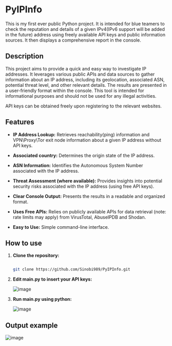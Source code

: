 # PyIPInfo


This is my first ever public Python project. It is intended for blue teamers to check the reputation and details of a given IPv4(IPv6 support will be added in the future) address using freely available API keys and public information sources. It then displays a comprehensive report in the console.


## Description


This project aims to provide a quick and easy way to investigate IP addresses. It leverages various public APIs and data sources to gather information about an IP address, including its geolocation, associated ASN, potential threat level, and other relevant details.  The results are presented in a user-friendly format within the console.  This tool is intended for informational purposes and should not be used for any illegal activities.


API keys can be obtained freely upon registering to the relevant websites.


## Features


* **IP Address Lookup:** Retrieves reachability(ping) information and VPN\Proxy\Tor exit node information about a given IP address without API keys.

* **Associated country:** Determines the origin state of the IP address.

* **ASN Information:** Identifies the Autonomous System Number associated with the IP address.

* **Threat Assessment (where available):**  Provides insights into potential security risks associated with the IP address (using free API keys).

* **Clear Console Output:** Presents the results in a readable and organized format.

* **Uses Free APIs:** Relies on publicly available APIs for data retrieval (note: rate limits may apply) from VirusTotal, AbuseIPDB and Shodan.

* **Easy to Use:** Simple command-line interface.


## How to use

1. **Clone the repository:**

   ```bash

   git clone https://github.com/Sinobi989/PyIPInfo.git

2. **Edit main.py to insert your API keys:**


   ![image](https://github.com/user-attachments/assets/8d2a9f53-29c1-4f75-9f3b-28b160284626)

3. **Run main.py using python:**

   ![image](https://github.com/user-attachments/assets/d78602b8-087c-43f6-aca3-29be4ac75f7f)

## Output example

  ![image](https://github.com/user-attachments/assets/3f7357e7-ff63-44a4-b06f-d54139ea68c3)
